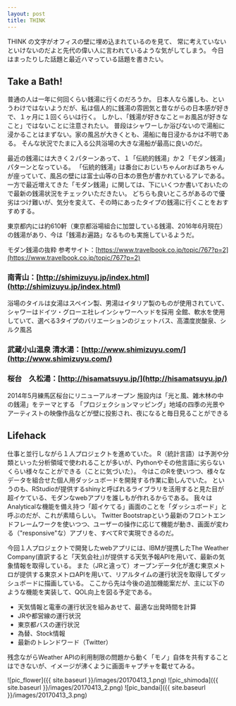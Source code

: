 ```yaml
---
layout: post
title: THINK
---
```


THINK
の文字がオフィスの壁に埋め込まれているのを見て、
常に考えていないといけないのだよと先代の偉い人に言われているような気がしてしまう。
今日はまったりした話題と最近ハマっている話題を書きたい。



## Take a Bath!
普通の人は一年に何回くらい銭湯に行くのだろうか。
日本人なら誰しも、というわけではないようだが、私は個人的に銭湯の雰囲気と昔ながらの日本感が好きで、１ヶ月に１回くらいは行く。
しかし、「銭湯が好きなこと＝お風呂が好きなこと」ではないことに注意されたい。
普段はシャワーしか浴びないので湯船に浸かることはまずない。家の風呂が大きくとも、湯船に毎日浸かるかは不明である。
そんな状況でたまに入る公共浴場の大きな湯船が最高に良いのだ。

最近の銭湯には大きく２パターンあって、１「伝統的銭湯」か２「モダン銭湯」パターンとなっている。
「伝統的銭湯」は番台におじいちゃんorおばあちゃんが座っていて、風呂の壁には富士山等の日本の景色が書かれているアレである。	
一方で最近増えてきた「モダン銭湯」に関しては、下にいくつか書いておいたので最新の銭湯状況をチェックいただきたい。
どちらも良いところがあるので優劣はつけ難いが、気分を変えて、その時にあったタイプの銭湯に行くことをおすすめする。

東京都内には約610軒（東京都浴場組合に加盟している銭湯、2016年6月現在）の銭湯があり、今は「銭湯お遍路」なるものも実施しているようだ。

モダン銭湯の抜粋 参考サイト：[https://www.travelbook.co.jp/topic/767?p=2](https://www.travelbook.co.jp/topic/767?p=2)

### 南青山：[http://shimizuyu.jp/index.html](http://shimizuyu.jp/index.html)
浴場のタイルは女湯はスペイン製、男湯はイタリア製のものが使用されていて、シャワーはドイツ・グローエ社レインシャワーヘッドを採用
全館、軟水を使用していて、選べる3タイプのバリエーションのジェットバス、高濃度炭酸泉、シルク風呂

### 武蔵小山温泉 清水湯：[http://www.shimizuyu.com/](http://www.shimizuyu.com/)

### 桜台　久松湯：[http://hisamatsuyu.jp/](http://hisamatsuyu.jp/)
2014年5月練馬区桜台にリニューアルオープン
施設内は「光と風、雑木林の中の銭湯」をテーマとする
「プロジェクションマッピング」地域の四季の光景やアーティストの映像作品などが壁に投影され、夜になると毎日見ることができる




## Lifehack

仕事と並行しながら１人プロジェクトを進めていた。
R（統計言語）は予測や分類といった分析領域で使われることが多いが、Pythonやその他言語に劣らないくらい様々なことができる（ことに気づいた）。
今はこのRを使いつつ、様々なデータを組合せた個人用ダッシュボードを開発する作業に勤しんでいた。
というのも、RStudioが提供するshinyと呼ばれるライブラリを活用すると見た目が超イケている、モダンなwebアプリを誰しもが作れるからである。
我々はAnalyticalな機能を備え持つ「超イケてる」画面のことを「ダッシュボード」と呼ぶのだが、これが素晴らしい。
Twitter Bootstrapという最新のフロントエンドフレームワークを使いつつ、ユーザーの操作に応じて機能が動き、画面が変わる（"responsive"な）アプリを、すべてRで実現できるのだ。

今回１人プロジェクトで開発したwebアプリには、IBMが提携したThe Weather Company(直訳すると「天気会社」)が提供する天気予報APIを用いて、最新の気象情報を取得している。
また（JRと違って）オープンデータ化が進む東京メトロが提供する東京メトロAPIを用いて、リアルタイムの運行状況を取得してダッシュボードに描画している。
ここから先は今後の追加機能案だが、主に以下のような機能を実装して、QOL向上を図る予定である。
* 天気情報と電車の運行状況を組みあせて、最適な出発時間を計算
* JRや都営線の運行状況
* 東京都バスの運行状況
* 為替、Stock情報
* 最新のトレンドワード（Twitter）


残念ながらWeather APIの利用制限の問題から動く「モノ」自体を共有することはできないが、イメージが沸くように画面キャプチャを載せてみる。


![pic_flower]({{ site.baseurl }}/images/20170413_1.png)
![pic_shimoda]({{ site.baseurl }}/images/20170413_2.png)
![pic_bandai]({{ site.baseurl }}/images/20170413_3.png)





